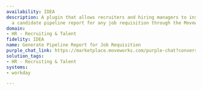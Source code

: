 ```yaml
---
availability: IDEA
description: A plugin that allows recruiters and hiring managers to instantly generate
  a candidate pipeline report for any job requisition through the Moveworks AI Assistant.
domain:
- HR - Recruiting & Talent
fidelity: IDEA
name: Generate Pipeline Report for Job Requisition
purple_chat_link: https://marketplace.moveworks.com/purple-chat?conversation=%7B%22messages%22%3A%5B%7B%22role%22%3A%22user%22%2C%22parts%22%3A%5B%7B%22richText%22%3A%22I+need+a+pipeline+report+for+a+job+requisition.%22%7D%5D%7D%2C%7B%22role%22%3A%22assistant%22%2C%22parts%22%3A%5B%7B%22reasoningSteps%22%3A%5B%7B%22status%22%3A%22success%22%2C%22richText%22%3A%22Retrieving+available+job+requisitions+from+%3Cb+xmlns%3D%5C%22http%3A%2F%2Fwww.w3.org%2F1999%2Fxhtml%5C%22%3Eworkday...%3C%2Fb%3E.%22%7D%5D%7D%2C%7B%22richText%22%3A%22Sure%2C+I+can+generate+a+candidate+pipeline+report+for+you.+Please+select+which+job+requisition+you%27re+interested+in%3A+%3Cbr+xmlns%3D%5C%22http%3A%2F%2Fwww.w3.org%2F1999%2Fxhtml%5C%22+%2F%3E%3Cbr+xmlns%3D%5C%22http%3A%2F%2Fwww.w3.org%2F1999%2Fxhtml%5C%22+%2F%3E%3Col+xmlns%3D%5C%22http%3A%2F%2Fwww.w3.org%2F1999%2Fxhtml%5C%22%3E%3Cli%3ESenior+Software+Engineer+-+Platform+%28REQ-2023-0012%29%3C%2Fli%3E%3Cli%3EProduct+Manager+-+AI+Integration+%28REQ-2023-0015%29%3C%2Fli%3E%3Cli%3EData+Analyst+-+Marketing+%28REQ-2023-0018%29%3C%2Fli%3E%3C%2Fol%3E%22%7D%5D%7D%2C%7B%22role%22%3A%22user%22%2C%22parts%22%3A%5B%7B%22richText%22%3A%22Senior+Software+Engineer+-+Platform+%28REQ-2023-0012%29%22%7D%5D%7D%2C%7B%22role%22%3A%22assistant%22%2C%22parts%22%3A%5B%7B%22reasoningSteps%22%3A%5B%7B%22status%22%3A%22success%22%2C%22richText%22%3A%22Generating+pipeline+report+for+%3Cb+xmlns%3D%5C%22http%3A%2F%2Fwww.w3.org%2F1999%2Fxhtml%5C%22%3EREQ-2023-0012%3C%2Fb%3E.%22%7D%5D%7D%2C%7B%22richText%22%3A%22%3Cp+xmlns%3D%5C%22http%3A%2F%2Fwww.w3.org%2F1999%2Fxhtml%5C%22%3EHere+is+the+candidate+pipeline+report+for+%3Cb%3ESenior+Software+Engineer+-+Platform+%28REQ-2023-0012%29%3C%2Fb%3E%3A%3C%2Fp%3E%3Cul+xmlns%3D%5C%22http%3A%2F%2Fwww.w3.org%2F1999%2Fxhtml%5C%22%3E%3Cli%3E%3Cb%3EScreening%3A%3C%2Fb%3E+15+candidates%3C%2Fli%3E%3Cli%3E%3Cb%3EInterviewing%3A%3C%2Fb%3E+8+candidates%3C%2Fli%3E%3Cli%3E%3Cb%3EOffer+Extended%3A%3C%2Fb%3E+3+candidates%3C%2Fli%3E%3Cli%3E%3Cb%3EHired%3A%3C%2Fb%3E+1+candidate%3C%2Fli%3E%3C%2Ful%3E%3Cp+xmlns%3D%5C%22http%3A%2F%2Fwww.w3.org%2F1999%2Fxhtml%5C%22%3EThe+average+time-to-fill+for+similar+roles+is+45+days.+This+requisition+is+currently+at+32+days.%3C%2Fp%3E%22%7D%2C%7B%22citations%22%3A%5B%7B%22connectorName%22%3A%22workday-recruiting%22%2C%22citationTitle%22%3A%22Senior+Software+Engineer+-+Platform+%28REQ-2023-0012%29%22%7D%5D%7D%5D%7D%5D%7D
solution_tags:
- HR - Recruiting & Talent
systems:
- workday

---
```

